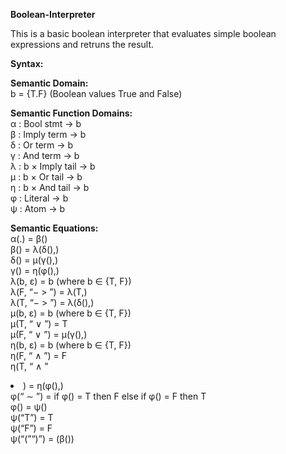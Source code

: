 <b>Boolean-Interpreter</b>
<p>This is a basic boolean interpreter that evaluates simple boolean expressions and retruns the result. </p>


<p><b>Syntax: </b></p>

<p><b>Semantic Domain:</b>
<br>b = {T.F} (Boolean values True and False)</p>

<p><b>Semantic Function Domains:</b>
<br>α : Bool stmt → b
<br>β : Imply term → b
<br>δ : Or term → b
<br>γ : And term → b
<br>λ : b × Imply tail → b
<br>µ : b × Or tail → b
<br>η : b × And tail → b
<br>φ : Literal → b
<br>ψ : Atom → b
</p>
<p>
<b>Semantic Equations:</b>
<br>α(<IT>.) = β(<IT>)
<br>β(<OT><IT Tail>) = λ(δ(<OT>),<IT Tail>)
<br>δ(<AT><OT Tail>) = µ(γ(<AT>),<OT Tail>)
<br>γ(<L><AT Tail>) = η(φ(<L>),<AT Tail>)
<br>λ(b, ε) = b (where b ∈ {T, F})
<br>λ(F, “− > ”<OT><IT Tail>) = λ(T,<IT Tail>)
<br>λ(T, “− > ”<OT><IT Tail>) = λ(δ(<OT>),<IT Tail>)
<br>µ(b, ε) = b (where b ∈ {T, F})
<br>µ(T, “ ∨ ”<AT><OT Tail>) = T
<br>µ(F, “ ∨ ”<AT><OT Tail>) = µ(γ(<AT>),<OT Tail>)
<br>η(b, ε) = b (where b ∈ {T, F})
<br>η(F, “ ∧ ”<L><AT Tail>) = F
<br>η(T, “ ∧ ”<Li><AT Tail>) = η(φ(<L>),<AT Tail>)
<br>φ(“ ∼ ”<L>) = if φ(<L>) = T then F else if φ(<L>) = F then T
<br>φ(<A>) = ψ(<A>)
<br>ψ(“T”) = T
<br>ψ(“F”) = F
<br>ψ(“(”<IT>“)”) = (β(<IT>))
</p>
